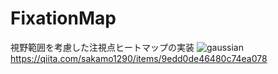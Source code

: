 # FixationMap
視野範囲を考慮した注視点ヒートマップの実装
![gaussian](https://user-images.githubusercontent.com/54880950/89984978-400ce680-dcb5-11ea-82c2-b38394d78876.gif)
https://qiita.com/sakamo1290/items/9edd0de46480c74ea078
